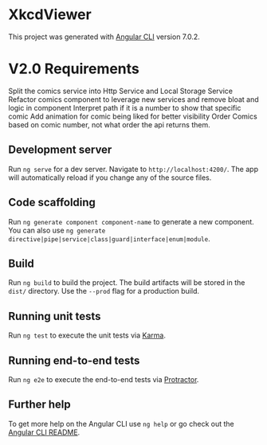 # XkcdViewer

This project was generated with [Angular CLI](https://github.com/angular/angular-cli) version 7.0.2.

# V2.0 Requirements
Split the comics service into Http Service and Local Storage Service
Refactor comics component to leverage new services and remove bloat and logic in component
Interpret path if it is a number to show that specific comic
Add animation for comic being liked for better visibility
Order Comics based on comic number, not what order the api returns them.

## Development server

Run `ng serve` for a dev server. Navigate to `http://localhost:4200/`. The app will automatically reload if you change any of the source files.

## Code scaffolding

Run `ng generate component component-name` to generate a new component. You can also use `ng generate directive|pipe|service|class|guard|interface|enum|module`.

## Build

Run `ng build` to build the project. The build artifacts will be stored in the `dist/` directory. Use the `--prod` flag for a production build.

## Running unit tests

Run `ng test` to execute the unit tests via [Karma](https://karma-runner.github.io).

## Running end-to-end tests

Run `ng e2e` to execute the end-to-end tests via [Protractor](http://www.protractortest.org/).

## Further help

To get more help on the Angular CLI use `ng help` or go check out the [Angular CLI README](https://github.com/angular/angular-cli/blob/master/README.md).
